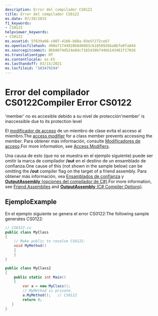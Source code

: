 ```yaml
---
description: Error del compilador CS0122
title: Error del compilador CS0122
ms.date: 07/20/2015
f1_keywords:
- CS0122
helpviewer_keywords:
- CS0122
ms.assetid: 5f639a66-c807-4166-b88a-93e5f272ceb7
ms.openlocfilehash: 490e71744920b8d6083c61850926ba8bfe0fa844
ms.sourcegitcommit: 0bb8074d524e0dcf165430b744bb143461f17026
ms.translationtype: HT
ms.contentlocale: es-ES
ms.lasthandoff: 03/15/2021
ms.locfileid: "103479194"
---
```

# <a name="compiler-error-cs0122"></a><span data-ttu-id="b2d7f-103">Error del compilador CS0122</span><span class="sxs-lookup"><span data-stu-id="b2d7f-103">Compiler Error CS0122</span></span>

<span data-ttu-id="b2d7f-104">'member' no es accesible debido a su nivel de protección</span><span class="sxs-lookup"><span data-stu-id="b2d7f-104">'member' is inaccessible due to its protection level</span></span>

 <span data-ttu-id="b2d7f-105">El [modificador de acceso](../keywords/index.md) de un miembro de clase evita el acceso al miembro.</span><span class="sxs-lookup"><span data-stu-id="b2d7f-105">The [access modifier](../keywords/index.md) for a class member prevents accessing the member.</span></span> <span data-ttu-id="b2d7f-106">Para obtener más información, consulte [Modificadores de acceso](../../programming-guide/classes-and-structs/access-modifiers.md).</span><span class="sxs-lookup"><span data-stu-id="b2d7f-106">For more information, see [Access Modifiers](../../programming-guide/classes-and-structs/access-modifiers.md).</span></span>

 <span data-ttu-id="b2d7f-107">Una causa de esto (que no se muestra en el ejemplo siguiente) puede ser omitir la marca de compilador **/out** en el destino de un ensamblado de confianza.</span><span class="sxs-lookup"><span data-stu-id="b2d7f-107">One cause of this (not shown in the sample below) can be omitting the **/out** compiler flag on the target of a friend assembly.</span></span> <span data-ttu-id="b2d7f-108">Para obtener más información, vea [Ensamblados de confianza](../../../standard/assembly/friend.md) y [**OutputAssembly** (opciones del compilador de C#)](../compiler-options/output.md#outputassembly).</span><span class="sxs-lookup"><span data-stu-id="b2d7f-108">For more information, see [Friend Assemblies](../../../standard/assembly/friend.md) and [**OutputAssembly** (C# Compiler Options)](../compiler-options/output.md#outputassembly).</span></span>

## <a name="example"></a><span data-ttu-id="b2d7f-109">Ejemplo</span><span class="sxs-lookup"><span data-stu-id="b2d7f-109">Example</span></span>

 <span data-ttu-id="b2d7f-110">En el ejemplo siguiente se genera el error CS0122:</span><span class="sxs-lookup"><span data-stu-id="b2d7f-110">The following sample generates CS0122:</span></span>

```csharp
// CS0122.cs
public class MyClass
{
    // Make public to resolve CS0122.
    void MyMethod()
    {
    }
}

public class MyClass2
{
    public static int Main()
    {  
        var a = new MyClass();  
        // MyMethod is private.
        a.MyMethod();   // CS0122
        return 0;
   }
}
```
